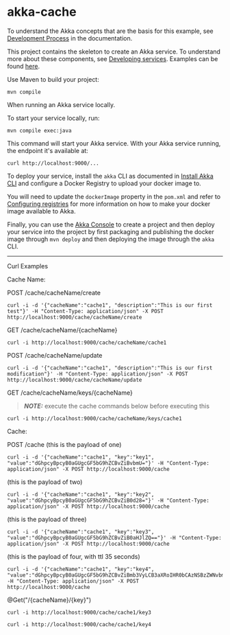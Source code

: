 # akka-cache


To understand the Akka concepts that are the basis for this example, see [Development Process](https://doc.akka.io/concepts/development-process.html) in the documentation.


This project contains the skeleton to create an Akka service. To understand more about these components, see [Developing services](https://doc.akka.io/java/index.html). Examples can be found [here](https://doc.akka.io/samples/index.html).


Use Maven to build your project:

```shell
mvn compile
```


When running an Akka service locally.

To start your service locally, run:

```shell
mvn compile exec:java
```

This command will start your Akka service. With your Akka service running, the endpoint it's available at:

```shell
curl http://localhost:9000/...
```


To deploy your service, install the `akka` CLI as documented in
[Install Akka CLI](https://doc.akka.io/akka-cli/index.html)
and configure a Docker Registry to upload your docker image to.

You will need to update the `dockerImage` property in the `pom.xml` and refer to
[Configuring registries](https://doc.akka.io/operations/projects/container-registries.html)
for more information on how to make your docker image available to Akka.

Finally, you can use the [Akka Console](https://console.kalix.io)
to create a project and then deploy your service into the project by first packaging and publishing the docker image through `mvn deploy` and then deploying the image through the `akka` CLI.

_____

Curl Examples

Cache Name:

POST /cache/cacheName/create
```
curl -i -d '{"cacheName":"cache1", "description":"This is our first test"}' -H "Content-Type: application/json" -X POST http://localhost:9000/cache/cacheName/create
```

GET /cache/cacheName/{cacheName}
```
curl -i http://localhost:9000/cache/cacheName/cache1
```

POST /cache/cacheName/update
```
curl -i -d '{"cacheName":"cache1", "description":"This is our first modification"}' -H "Content-Type: application/json" -X POST http://localhost:9000/cache/cacheName/update
```

GET /cache/cacheName/keys/{cacheName}

> **_NOTE:_** execute the cache commands below before executing this
```
curl -i http://localhost:9000/cache/cacheName/keys/cache1
```

Cache:

POST /cache (this is the payload of one)
```
curl -i -d '{"cacheName":"cache1", "key":"key1", "value":"dGhpcyBpcyB0aGUgcGF5bG9hZCBvZiBvbmU="}' -H "Content-Type: application/json" -X POST http://localhost:9000/cache
```
(this is the payload of two)
```
curl -i -d '{"cacheName":"cache1", "key":"key2", "value":"dGhpcyBpcyB0aGUgcGF5bG9hZCBvZiB0d28="}' -H "Content-Type: application/json" -X POST http://localhost:9000/cache
```
(this is the payload of three)
```
curl -i -d '{"cacheName":"cache1", "key":"key3", "value":"dGhpcyBpcyB0aGUgcGF5bG9hZCBvZiB0aHJlZQ=="}' -H "Content-Type: application/json" -X POST http://localhost:9000/cache
```

(this is the payload of four, with ttl 35 seconds)
```
curl -i -d '{"cacheName":"cache1", "key":"key4", "value":"dGhpcyBpcyB0aGUgcGF5bG9hZCBvZiBmb3VyLCB3aXRoIHR0bCAzNSBzZWNvbmRzCg==","ttlSeconds":35}' -H "Content-Type: application/json" -X POST http://localhost:9000/cache 
```

@Get("/{cacheName}/{key}")
```
curl -i http://localhost:9000/cache/cache1/key3
```
```
curl -i http://localhost:9000/cache/cache1/key4
```